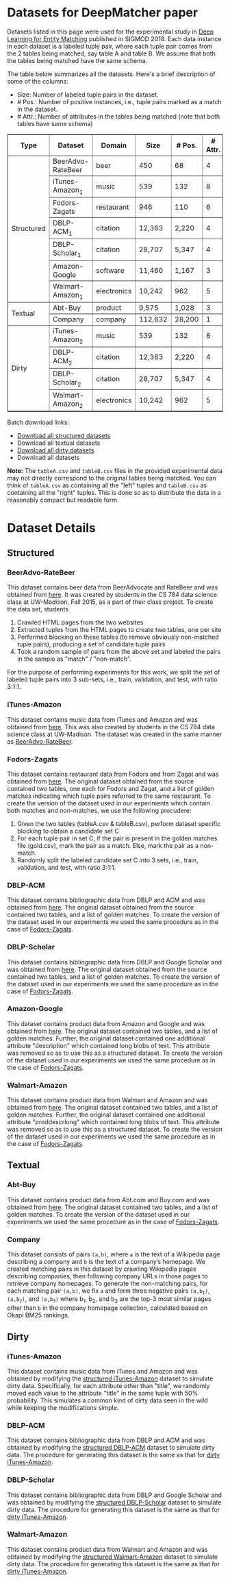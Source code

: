 # Datasets for DeepMatcher paper

Datasets listed in this page were used for the experimental study in [Deep Learning for Entity Matching](http://pages.cs.wisc.edu/~anhai/papers1/deepmatcher-sigmod18.pdf) published in SIGMOD 2018. Each data instance in each dataset is a labeled tuple pair, where each tuple pair comes from the 2 tables being matched, say table A and table B. We assume that both the tables being matched have the same schema. 

The table below summarizes all the datasets. Here's a brief description of some of the columns:
- Size: Number of labeled tuple pairs in the dataset.
- \# Pos.: Number of positive instances, i.e., tuple pairs marked as a match in the dataset.
- \# Attr.: Number of attributes in the tables being matched (note that both tables have same schema)

<table border=1>
  <thead>
    <tr>
      <th>Type</th>
      <th>Dataset</th>
      <th>Domain</th>
      <th>Size</th>
      <th># Pos.</th>
      <th># Attr.</th>
      <th>Browse</th>
      <th>Download</th>
      <th>Details</th>
    </tr>
  </thead>
  <tbody>
    <tr>
      <td rowspan=7> Structured</td>
      <td>BeerAdvo-RateBeer</td>
      <td>beer</td>
      <td>450</td>
      <td>68</td>
      <td>4</td>
      <td><a href="http://pages.cs.wisc.edu/~anhai/data1/deepmatcher_data/Structured/Beer/exp_data/">Browse</a></td>
      <td><a href="http://pages.cs.wisc.edu/~anhai/data1/deepmatcher_data/Structured/Beer/exp_data.zip">Download</a></td>
      <td><a href="#beeradvo-ratebeer">Details</a></td>
    </tr>
    <tr>
      <td>iTunes-Amazon<sub>1</sub></td>
      <td>music</td>
      <td>539</td>
      <td>132</td>
      <td>8</td>
      <td><a href="http://pages.cs.wisc.edu/~anhai/data1/deepmatcher_data/Structured/iTunes-Amazon/exp_data/">Browse</a></td>
      <td><a href="http://pages.cs.wisc.edu/~anhai/data1/deepmatcher_data/Structured/iTunes-Amazon/exp_data.zip">Download</a></td>
      <td><a href="#itunes-amazon">Details</a></td>
    </tr>
    <tr>
      <td>Fodors-Zagats</td>
      <td>restaurant</td>
      <td>946</td>
      <td>110</td>
      <td>6</td>
      <td><a href="http://pages.cs.wisc.edu/~anhai/data1/deepmatcher_data/Structured/Fodors-Zagats/exp_data/">Browse</a></td>
      <td><a href="http://pages.cs.wisc.edu/~anhai/data1/deepmatcher_data/Structured/Fodors-Zagats/exp_data.zip">Download</a></td>
      <td><a href="#fodors-zagats">Details</a></td>
    </tr>
    <tr>
      <td>DBLP-ACM<sub>1</sub></td>
      <td>citation</td>
      <td>12,363</td>
      <td>2,220</td>
      <td>4</td>
      <td><a href="http://pages.cs.wisc.edu/~anhai/data1/deepmatcher_data/Structured/DBLP-ACM/exp_data/">Browse</a></td>
      <td><a href="http://pages.cs.wisc.edu/~anhai/data1/deepmatcher_data/Structured/DBLP-ACM/exp_data.zip">Download</a></td>
      <td><a href="#dblp-acm">Details</a></td>
    </tr>
    <tr>
      <td>DBLP-Scholar<sub>1</sub></td>
      <td>citation</td>
      <td>28,707</td>
      <td>5,347</td>
      <td>4</td>
      <td><a href="http://pages.cs.wisc.edu/~anhai/data1/deepmatcher_data/Structured/DBLP-GoogleScholar/exp_data/">Browse</a></td>
      <td><a href="http://pages.cs.wisc.edu/~anhai/data1/deepmatcher_data/Structured/DBLP-GoogleScholar/exp_data.zip">Download</a></td>
      <td><a href="#dblp-scholar">Details</a></td>
    </tr>
    <tr>
      <td>Amazon-Google</td>
      <td>software</td>
      <td>11,460</td>
      <td>1,167</td>
      <td>3</td>
      <td><a href="http://pages.cs.wisc.edu/~anhai/data1/deepmatcher_data/Structured/Amazon-Google/exp_data/">Browse</a></td>
      <td><a href="http://pages.cs.wisc.edu/~anhai/data1/deepmatcher_data/Structured/Amazon-Google/exp_data.zip">Download</a></td>
      <td><a href="#amazon-google">Details</a></td>
    </tr>
    <tr>
      <td>Walmart-Amazon<sub>1</sub></td>
      <td>electronics</td>
      <td>10,242</td>
      <td>962</td>
      <td>5</td>
      <td><a href="http://pages.cs.wisc.edu/~anhai/data1/deepmatcher_data/Structured/Walmart-Amazon/exp_data/">Browse</a></td>
      <td><a href="http://pages.cs.wisc.edu/~anhai/data1/deepmatcher_data/Structured/Walmart-Amazon/exp_data.zip">Download</a></td>
      <td><a href="#walmart-amazon">Details</a></td>
    </tr>
    <tr>
      <td rowspan=2>Textual</td>
      <td>Abt-Buy</td>
      <td>product</td>
      <td>9,575</td>
      <td>1,028</td>
      <td>3</td>
      <td><a href="http://pages.cs.wisc.edu/~anhai/data1/deepmatcher_data/Textual/Abt-Buy/exp_data/">Browse</a></td>
      <td><a href="http://pages.cs.wisc.edu/~anhai/data1/deepmatcher_data/Textual/Abt-Buy/exp_data.zip">Download</a></td>
      <td><a href="#abt-buy">Details</a></td>
    </tr>
    <tr>
      <td>Company</td>
      <td>company</td>
      <td>112,632</td>
      <td>28,200</td>
      <td>1</td>
      <td><a href="http://pages.cs.wisc.edu/~anhai/data1/deepmatcher_data/Textual/Company/exp_data/">Browse</a></td>
      <td><a href="http://pages.cs.wisc.edu/~anhai/data1/deepmatcher_data/Textual/Company/exp_data.zip">Download</a></td>
      <td><a href="#company">Details</a></td>
    </tr>
    <tr>
      <td rowspan=4>Dirty</td>
      <td>iTunes-Amazon<sub>2</sub></td>
      <td>music</td>
      <td>539</td>
      <td>132</td>
      <td>8</td>
      <td><a href="http://pages.cs.wisc.edu/~anhai/data1/deepmatcher_data/Dirty/iTunes-Amazon/exp_data/">Browse</a></td>
      <td><a href="http://pages.cs.wisc.edu/~anhai/data1/deepmatcher_data/Dirty/iTunes-Amazon/exp_data.zip">Download</a></td>
      <td><a href="#itunes-amazon-1">Details</a></td>
    </tr>
    <tr>
      <td>DBLP-ACM<sub>2</sub></td>
      <td>citation</td>
      <td>12,363</td>
      <td>2,220</td>
      <td>4</td>
      <td><a href="http://pages.cs.wisc.edu/~anhai/data1/deepmatcher_data/Dirty/DBLP-ACM/exp_data/">Browse</a></td>
      <td><a href="http://pages.cs.wisc.edu/~anhai/data1/deepmatcher_data/Dirty/DBLP-ACM/exp_data.zip">Download</a></td>
      <td><a href="#dblp-acm-1">Details</a></td>
    </tr>
    <tr>
      <td>DBLP-Scholar<sub>2</sub></td>
      <td>citation</td>
      <td>28,707</td>
      <td>5,347</td>
      <td>4</td>
      <td><a href="http://pages.cs.wisc.edu/~anhai/data1/deepmatcher_data/Dirty/DBLP-GoogleScholar/exp_data/">Browse</a></td>
      <td><a href="http://pages.cs.wisc.edu/~anhai/data1/deepmatcher_data/Dirty/DBLP-GoogleScholar/exp_data.zip">Download</a></td>
      <td><a href="#dblp-scholar-1">Details</a></td>
    </tr>
    <tr>
      <td>Walmart-Amazon<sub>2</sub></td>
      <td>electronics</td>
      <td>10,242</td>
      <td>962</td>
      <td>5</td>
      <td><a href="http://pages.cs.wisc.edu/~anhai/data1/deepmatcher_data/Dirty/Walmart-Amazon/exp_data/">Browse</a></td>
      <td><a href="http://pages.cs.wisc.edu/~anhai/data1/deepmatcher_data/Dirty/Walmart-Amazon/exp_data.zip">Download</a></td>
      <td><a href="#walmart-amazon-1">Details</a></td>
    </tr>
  </tbody>
</table>

Batch download links:
- [Download all structured datasets](http://pages.cs.wisc.edu/~anhai/data1/deepmatcher_data/Structured.zip)
- Download all textual datasets
- [Download all dirty datasets](http://pages.cs.wisc.edu/~anhai/data1/deepmatcher_data/Dirty.zip)
- Download all datasets

**Note:** The `tableA.csv` and `tableB.csv` files in the provided experimental data may not directly correspond to the original tables being matched. You can think of `tableA.csv` as containing all the "left" tuples and `tableB.csv` as containing all the "right" tuples. This is done so as to distribute the data in a reasonably compact but readable form.

# Dataset Details

## Structured

### BeerAdvo-RateBeer

This dataset contains beer data from BeerAdvocate and RateBeer and was obtained from [here](https://sites.google.com/site/anhaidgroup/useful-stuff/data). It was created by students in the CS 784 data science class at UW-Madison, Fall 2015, as a part of their class project. To create the data set, students

1. Crawled HTML pages from the two websites
2. Extracted tuples from the HTML pages to create two tables, one per site
3. Performed blocking on these tables (to remove obviously non-matched tuple pairs), producing a set of candidate tuple pairs
4. Took a random sample of pairs from the above set and labeled the pairs in the sample as "match" / "non-match".

For the purpose of performing experiments for this work, we split the set of labeled tuple pairs into 3 sub-sets, i.e., train, validation, and test, with ratio 3:1:1.

### iTunes-Amazon

This dataset contains music data from iTunes and Amazon and was obtained from [here](https://sites.google.com/site/anhaidgroup/useful-stuff/data). This was also created by students in the CS 784 data science class at UW-Madison. The dataset was created in the same manner as [BeerAdvo-RateBeer](#beeradvo-ratebeer).

### Fodors-Zagats

This dataset contains restaurant data from Fodors and from Zagat and was obtained from [here](http://www.cs.utexas.edu/users/ml/riddle/data.html). The original dataset obtained from the source contained two tables, one each for Fodors and Zagat, and a list of golden matches indicating which tuple pairs referred to the same restaurant. To create the version of the dataset used in our experiments which contain both matches and non-matches, we use the following procudere:

1. Given the two tables (tableA.csv & tableB.csv), perform dataset specific blocking to obtain a candidate set C
2. For each tuple pair in set C, if the pair is present in the golden matches file (gold.csv), mark the pair as a match. Else, mark the pair as a non-match.
3. Randomly split the labeled candidate set C into 3 sets, i.e., train, validation, and test, with ratio 3:1:1.

### DBLP-ACM

This dataset contains bibliographic data from DBLP and ACM and was obtained from [here](https://dbs.uni-leipzig.de/en/research/projects/object_matching/fever/benchmark_datasets_for_entity_resolution). The original dataset obtained from the source contained two tables, and a list of golden matches. To create the version of the dataset used in our experiments we used the same procedure as in the case of [Fodors-Zagats](#fodors-zagats).

### DBLP-Scholar

This dataset contains bibliographic data from DBLP and Google Scholar and was obtained from [here](https://dbs.uni-leipzig.de/en/research/projects/object_matching/fever/benchmark_datasets_for_entity_resolution). The original dataset obtained from the source contained two tables, and a list of golden matches. To create the version of the dataset used in our experiments we used the same procedure as in the case of [Fodors-Zagats](#fodors-zagats).

### Amazon-Google

This dataset contains product data from Amazon and Google and was obtained from [here](https://dbs.uni-leipzig.de/en/research/projects/object_matching/fever/benchmark_datasets_for_entity_resolution). The original dataset contained two tables, and a list of golden matches. Further, the original dataset contained one additional attribute "description" which contained long blobs of text. This attribute was removed so as to use this as a structured dataset. To create the version of the dataset used in our experiments we used the same procedure as in the case of [Fodors-Zagats](#fodors-zagats).

### Walmart-Amazon

This dataset contains product data from Walmart and Amazon and was obtained from [here](https://sites.google.com/site/anhaidgroup/useful-stuff/data). The original dataset contained two tables, and a list of golden matches. Further, the original dataset contained one additional attribute "proddescrlong" which contained long blobs of text. This attribute was removed so as to use this as a structured dataset. To create the version of the dataset used in our experiments we used the same procedure as in the case of [Fodors-Zagats](#fodors-zagats).

## Textual

### Abt-Buy

This dataset contains product data from Abt.com and Buy.com and was obtained from [here](https://dbs.uni-leipzig.de/en/research/projects/object_matching/fever/benchmark_datasets_for_entity_resolution). The original dataset contained two tables, and a list of golden matches. To create the version of the dataset used in our experiments we used the same procedure as in the case of [Fodors-Zagats](#fodors-zagats).

### Company

This dataset consists of pairs `(a,b)`, where `a` is the text of a Wikipedia page describing a company and `b` is the text of a company’s homepage. We created matching pairs in this dataset by crawling Wikipedia pages describing companies, then following company URLs in those pages to retrieve company homepages. To generate the non-matching pairs, for each matching pair `(a,b)`, we fix `a` and form three negative pairs <code>(a,b<sub>1</sub>)</code>, <code>(a,b<sub>2</sub>)</code>, and <code>(a,b<sub>3</sub>)</code> where b<sub>1</sub>, b<sub>2</sub>, and b<sub>3</sub> are the top-3 most similar pages other than `b` in the company homepage collection, calculated based on Okapi BM25 rankings.

## Dirty

### iTunes-Amazon

This dataset contains music data from iTunes and Amazon and was obtained by modifying the [structured iTunes-Amazon](#itunes-amazon) dataset to simulate dirty data. Specifically, for each attribute other than "title", we randomly moved each value to the attribute "title" in the same tuple with 50% probability. This simulates a common kind of dirty data seen in the wild while keeping the modifications simple. 

### DBLP-ACM

This dataset contains bibliographic data from DBLP and ACM and was obtained by modifying the [structured DBLP-ACM](#dblp-acm) dataset to simulate dirty data. The procedure for generating this dataset is the same as that for [dirty iTunes-Amazon](#itunes-amazon-1).

### DBLP-Scholar

This dataset contains bibliographic data from DBLP and Google Scholar and was obtained by modifying the [structured DBLP-Scholar](#dblp-scholar) dataset to simulate dirty data. The procedure for generating this dataset is the same as that for [dirty iTunes-Amazon](#itunes-amazon-1).

### Walmart-Amazon

This dataset contains product data from Walmart and Amazon and was obtained by modifying the [structured Walmart-Amazon](#walmart-amazon) dataset to simulate dirty data. The procedure for generating this dataset is the same as that for [dirty iTunes-Amazon](#itunes-amazon-1).
